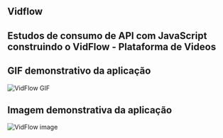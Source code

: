 ## Vidflow

## Estudos de consumo de API com JavaScript construindo o VidFlow - Plataforma de Videos

## GIF demonstrativo da aplicação
![VidFlow GIF](https://github.com/Joaocosmala/VidFlow/assets/78692465/4952749f-4d9e-48c1-8e96-8703b3c4f266)

## Imagem demonstrativa da aplicação
![VidFlow image](https://github.com/Joaocosmala/VidFlow/assets/78692465/b0575395-23f3-495e-8556-cd7fdf584e73)
